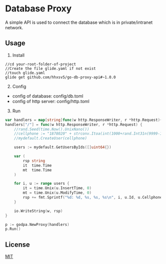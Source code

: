 Database Proxy
==============

A simple API is used to connect the database which is in private/intranet network.

## Usage

1. Install

```Shell
//cd your-root-folder-of-project
//Create the file glide.yaml if not exist
//touch glide.yaml
glide get github.com/hhxsv5/go-db-proxy-api#~1.0.0
```

2. Config
- config of database: config/db.toml
- config of http server: config/http.toml


3. Run

```Go
var handlers = map[string]func(w http.ResponseWriter, r *http.Request){}
handlers["/"] = func(w http.ResponseWriter, r *http.Request) {
    //rand.Seed(time.Now().UnixNano())
    //cellphone := "1878020" + strconv.Itoa(int(1000+rand.Int31n(9999-1000)))
    //mydefault.CreateUser(cellphone)

    users := mydefault.GetUsersByIds([]uint64{})

    var (
        rsp string
        it  time.Time
        mt  time.Time
    )

    for i, u := range users {
        it = time.Unix(u.InsertTime, 0)
        mt = time.Unix(u.ModifyTime, 0)
        rsp += fmt.Sprintf("%d: %d, %s, %s, %s\n", i, u.Id, u.Cellphone, it.Format(time.RFC3339), mt.Format("2006-01-02 15:04:05"))
    }

    io.WriteString(w, rsp)
}

p := godpa.NewProxy(handlers)
p.Run()
```


## License

[MIT](https://github.com/hhxsv5/go-db-proxy-api/blob/master/LICENSE)
